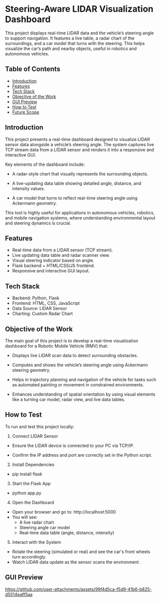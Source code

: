 # Steering-Aware LIDAR Visualization Dashboard
This project displays real-time LIDAR data and the vehicle’s steering angle to support navigation. It features a live table, a radar chart of the surroundings, and a car model that turns with the steering. This helps visualize the car’s path and nearby objects, useful in robotics and autonomous vehicles.

## Table of Contents
- [Introduction](#introduction)
- [Features](#features)
- [Tech Stack](#tech-stack)
- [Objective of the Work](#objective-of-the-work)
- [GUI Preview](#gui-preview)
- [How to Test](#how-to-test)
- [Future Scope](#future-scope)

## Introduction
This project presents a real-time dashboard designed to visualize LIDAR sensor data alongside a vehicle’s steering angle. The system captures live TCP stream data from a LIDAR sensor and renders it into a responsive and interactive GUI.

Key elements of the dashboard include:
* A radar-style chart that visually represents the surrounding objects.

* A live-updating data table showing detailed angle, distance, and intensity values.

* A car model that turns to reflect real-time steering angle using Ackermann geometry.

This tool is highly useful for applications in autonomous vehicles, robotics, and mobile navigation systems, where understanding environmental layout and steering dynamics is crucial.


## Features
* Real-time data from a LIDAR sensor (TCP stream).
* Live updating data table and radar scanner view.
* Visual steering indicator based on angle.
* Flask backend + HTML/CSS/JS frontend.
* Responsive and interactive GUI layout.

## Tech Stack
* Backend: Python, Flask
* Frontend: HTML, CSS, JavaScript
* Data Source: LIDAR Sensor
* Charting: Custom Radar Chart

## Objective of the Work
The main goal of this project is to develop a real-time visualization dashboard for a Robotic Mobile Vehicle (RMV) that:

* Displays live LIDAR scan data to detect surrounding obstacles.

* Computes and shows the vehicle’s steering angle using Ackermann steering geometry.

* Helps in trajectory planning and navigation of the vehicle for tasks such as automated painting or movement in constrained environments.

* Enhances understanding of spatial orientation by using visual elements like a turning car model, radar view, and live data tables.

## How to Test
To run and test this project locally:
1. Connect LIDAR Sensor

* Ensure the LIDAR device is connected to your PC via TCP/IP.

* Confirm the IP address and port are correctly set in the Python script.

2. Install Dependencies
* pip install flask
3. Start the Flask App
* python app.py
4. Open the Dashboard
* Open your browser and go to: http://localhost:5000
* You will see:
  * A live radar chart
  * Steering angle car model
  * Real-time data table (angle, distance, intensity)

5. Interact with the System
* Rotate the steering (simulated or real) and see the car's front wheels turn accordingly.
* Watch LIDAR data update as the sensor scans the environment.

## GUI Preview
https://github.com/user-attachments/assets/99f4d5ca-f5d9-41b6-b825-d5514eaff5aa
